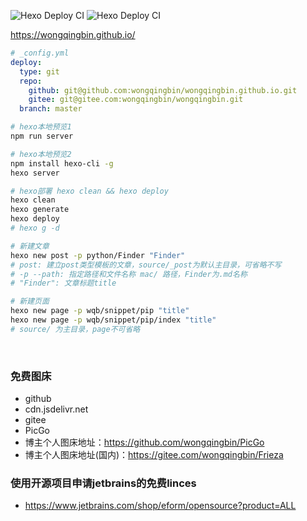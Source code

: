 ![Hexo Deploy CI](https://github.com/wongqingbin/blog/workflows/Hexo%20Deploy%20CI/badge.svg?branch=master&event=push)
![Hexo Deploy CI](https://github.com/wongqingbin/blog/workflows/Hexo%20Deploy%20CI/badge.svg?branch=master&event=repository_dispatch)

<https://wongqingbin.github.io/>

```YAML
# _config.yml
deploy:
  type: git
  repo:
    github: git@github.com:wongqingbin/wongqingbin.github.io.git
    gitee: git@gitee.com:wongqingbin/wongqingbin.git
  branch: master
```

```bash
# hexo本地预览1
npm run server

# hexo本地预览2
npm install hexo-cli -g
hexo server

# hexo部署 hexo clean && hexo deploy
hexo clean
hexo generate
hexo deploy
# hexo g -d
```

```bash
# 新建文章
hexo new post -p python/Finder "Finder"
# post: 建立post类型模板的文章，source/_post为默认主目录，可省略不写
# -p --path: 指定路径和文件名称 mac/ 路径，Finder为.md名称
# "Finder": 文章标题title

# 新建页面
hexo new page -p wqb/snippet/pip "title"
hexo new page -p wqb/snippet/pip/index "title"
# source/ 为主目录，page不可省略
```

<br>

### 免费图床

- github
- cdn.jsdelivr.net
- gitee
- PicGo
- 博主个人图床地址：<https://github.com/wongqingbin/PicGo>
- 博主个人图床地址(国内)：<https://gitee.com/wongqingbin/Frieza>

### 使用开源项目申请jetbrains的免费linces

- <https://www.jetbrains.com/shop/eform/opensource?product=ALL>
